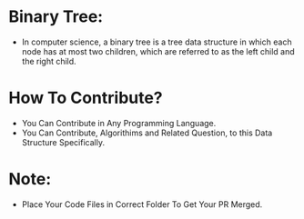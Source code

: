 # Binary Tree:
- In computer science, a binary tree is a tree data structure in which each node has at most two children, which are referred to as the left child and the right child.

# How To Contribute?
- You Can Contribute in Any Programming Language.
- You Can Contribute, Algorithims and Related Question, to this Data Structure Specifically.

# Note:
- Place Your Code Files in Correct Folder To Get Your PR Merged.
